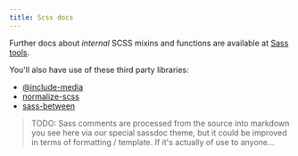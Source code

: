 ```yaml
---
title: Scss docs
---
```


Further docs about _internal_ SCSS mixins and functions are available at [Sass tools](/docs/sass-tools/colour).

You'll also have use of these third party libraries:

- [@include-media](https://include-media.com/)
- [normalize-scss](https://github.com/JohnAlbin/normalize-scss)
- [sass-between](https://github.com/tobystokes/sass-between)

> TODO: Sass comments are processed from the source into markdown you see here via our special sassdoc theme, but it could be improved in terms of formatting / template. If it's actually of use to anyone...
